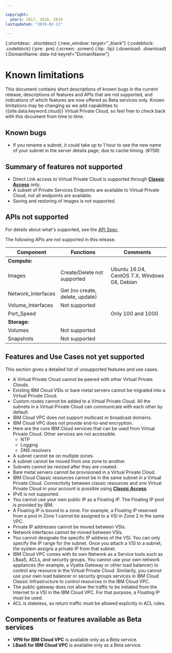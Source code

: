 ```yaml
---

copyright:
  years: 2017, 2018, 2019
lastupdated: "2019-02-11"

---
```


{:shortdesc: .shortdesc}
{:new_window: target="_blank"}
{:codeblock: .codeblock}
{:pre: .pre}
{:screen: .screen}
{:tip: .tip}
{:download: .download}
{:DomainName: data-hd-keyref="DomainName"}

# Known limitations

This document contains short descriptions of known bugs in the current release, descriptions of features and APIs that are not supported, and indications of which features are now offered as Beta services only. Known limitations may be changing as we add capabilities to {{site.data.keyword.cloud}} Virtual Private Cloud, so feel free to check back with this document from time to time. 

## Known bugs

* If you rename a subnet, it could take up to 1 hour to see the new name of your subnet in the server details page, due to cache timing. (#758)

## Summary of features not supported

* Direct Link access to Virtual Private Cloud is supported through [**Classic Access**](/docs/infrastructure/vpc/classic-access.html) only.
* A subset of Private Services Endpoints are available to Virtual Private Cloud, not all endpoints are available. 
* Saving and restoring of images is not supported.

## APIs not supported

For details about what's supported, see the [API Spec](https://{DomainName}/apidocs/rias).

The following APIs are not supported in this release.

| Component | Functions | Comments |
|------|------|--------|
| **Compute:** |   |   |
| Images | Create/Delete not supported | Ubuntu 16.04, CentOS 7.X, Windows 08, Debian|
| Network_Interfaces | Get (no create, delete, update) | |
| Volume_Interfaces | Not supported |   |
| Port_Speed | | Only 100 and 1000 |
| **Storage:** |   |   |
| Volumes | Not supported |   |
| Snapshots | Not supported |  |

## Features and Use Cases not yet supported

This section gives a detailed list of unsupported features and use cases. 

* A Virtual Private Cloud cannot be peered with other Virtual Private Clouds.
* Existing IBM Cloud VSIs or bare metal servers cannot be migrated into a Virtual Private Cloud.
* Custom routes cannot be added to a Virtual Private Cloud. All the subnets in a Virtual Private Cloud can communicate with each other by default.
* IBM Cloud VPC does not support multicast or broadcast domains.
* IBM Cloud VPC does not provide end-to-end encryption. 
* Here are the core IBM Cloud services that can be used from Virtual Private Cloud. Other services are not accessible. 
  * NTP
  * Logging
  * DNS resolvers
* A subnet cannot be on multiple zones.
* A subnet cannot be moved from one zone to another.
* Subnets cannot be resized after they are created.
* Bare metal servers cannot be provisioned in a Virtual Private Cloud.
* IBM Cloud Classic resources cannot be in the same subnet in a Virtual Private Cloud. Connectivity between classic resources and one Virtual Private Cloud in your account is possible using [**Classic Access**](/docs/infrastructure/vpc/classic-access.html).
* IPv6 is not supported.
* You cannot use your own public IP as a Floating IP. The Floating IP pool is provided by IBM.
* A Floating IP is bound to a zone. For example, a Floating IP reserved from a pool in Zone 1 cannot be assigned to a VSI in Zone 2 in the same VPC.
* Private IP addresses cannot be moved between VSIs.
* Network interfaces cannot be moved between VSIs.
* You cannot designate the specific IP address of the VSI. You can only specify the IP range for the subnet. Once you attach a VSI to a subnet, the system assigns a private IP from that subnet.
* IBM Cloud VPC comes with its own Network as a Service tools such as LBaaS, ACLs, and security groups. You cannot use your own network appliances (for example, a Vyatta Gateway or other load balancer) to control any resource in the Virtual Private Cloud. Similarily, you cannot use your own load balancer or security groups services in IBM Cloud Classic Infrastructure to control resources in the IBM Cloud VPC.
* The public gateway does not allow the traffic to be initiated from the Internet to a VSI in the IBM Cloud VPC. For that purpose, a Floating IP must be used.
* ACL is stateless, so return traffic must be allowed explicitly in ACL rules.

## Components or features available as Beta services

* **VPN for IBM Cloud VPC** is available only as a Beta service.
* **LBaaS for IBM Cloud VPC** is available only as a Beta service.
